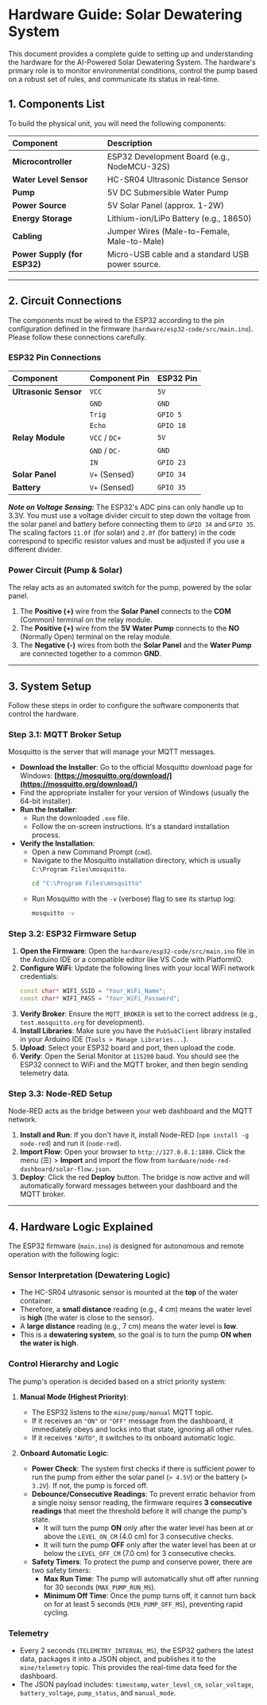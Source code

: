 # Hardware Guide: Solar Dewatering System

This document provides a complete guide to setting up and understanding the hardware for the AI-Powered Solar Dewatering System. The hardware's primary role is to monitor environmental conditions, control the pump based on a robust set of rules, and communicate its status in real-time.

## 1. Components List

To build the physical unit, you will need the following components:

| Component                  | Description                                      |
| :------------------------- | :----------------------------------------------- |
| **Microcontroller** | ESP32 Development Board (e.g., NodeMCU-32S)      |
| **Water Level Sensor** | HC-SR04 Ultrasonic Distance Sensor               |
| **Pump** | 5V DC Submersible Water Pump                     |
| **Power Source** | 5V Solar Panel (approx. 1-2W)                    |
| **Energy Storage** | Lithium-ion/LiPo Battery (e.g., 18650)           |
| **Cabling** | Jumper Wires (Male-to-Female, Male-to-Male)      |
| **Power Supply (for ESP32)** | Micro-USB cable and a standard USB power source. |

---

## 2. Circuit Connections

The components must be wired to the ESP32 according to the pin configuration defined in the firmware (`hardware/esp32-code/src/main.ino`). Please follow these connections carefully.

### ESP32 Pin Connections

| Component           | Component Pin | ESP32 Pin   |
| :------------------ | :------------ | :---------- |
| **Ultrasonic Sensor** | `VCC`         | `5V`        |
|                     | `GND`         | `GND`       |
|                     | `Trig`        | `GPIO 5`    |
|                     | `Echo`        | `GPIO 18`   |
| **Relay Module** | `VCC` / `DC+` | `5V`        |
|                     | `GND` / `DC-` | `GND`       |
|                     | `IN`          | `GPIO 23`   |
| **Solar Panel** | `V+` (Sensed) | `GPIO 34`   |
| **Battery** | `V+` (Sensed) | `GPIO 35`   |

***Note on Voltage Sensing:*** The ESP32's ADC pins can only handle up to 3.3V. You must use a voltage divider circuit to step down the voltage from the solar panel and battery before connecting them to `GPIO 34` and `GPIO 35`. The scaling factors `11.0f` (for solar) and `2.0f` (for battery) in the code correspond to specific resistor values and must be adjusted if you use a different divider.

### Power Circuit (Pump & Solar)

The relay acts as an automated switch for the pump, powered by the solar panel.

1.  The **Positive (+)** wire from the **Solar Panel** connects to the **COM** (Common) terminal on the relay module.
2.  The **Positive (+)** wire from the **5V Water Pump** connects to the **NO** (Normally Open) terminal on the relay module.
3.  The **Negative (-)** wires from both the **Solar Panel** and the **Water Pump** are connected together to a common **GND**.

---

## 3. System Setup

Follow these steps in order to configure the software components that control the hardware.

### Step 3.1: MQTT Broker Setup

Mosquitto is the server that will manage your MQTT messages.

-  **Download the Installer**: Go to the official Mosquitto download page for Windows: **[https://mosquitto.org/download/](https://mosquitto.org/download/)**
-  Find the appropriate installer for your version of Windows (usually the 64-bit installer).
-  **Run the Installer**:
      * Run the downloaded `.exe` file.
      * Follow the on-screen instructions. It's a standard installation process.
-  **Verify the Installation**:
      * Open a new Command Prompt (`cmd`).
      * Navigate to the Mosquitto installation directory, which is usually `C:\Program Files\mosquitto`.
        ```bash
        cd "C:\Program Files\mosquitto"
        ```
      * Run Mosquitto with the `-v` (verbose) flag to see its startup log:
        ```bash
        mosquitto -v
        ```

### Step 3.2: ESP32 Firmware Setup

1.  **Open the Firmware**: Open the `hardware/esp32-code/src/main.ino` file in the Arduino IDE or a compatible editor like VS Code with PlatformIO.
2.  **Configure WiFi**: Update the following lines with your local WiFi network credentials:
    ```cpp
    const char* WIFI_SSID = "Your_WiFi_Name";
    const char* WIFI_PASS = "Your_WiFi_Password";
    ```
3.  **Verify Broker**: Ensure the `MQTT_BROKER` is set to the correct address (e.g., `test.mosquitto.org` for development).
4.  **Install Libraries**: Make sure you have the `PubSubClient` library installed in your Arduino IDE (`Tools > Manage Libraries...`).
5.  **Upload**: Select your ESP32 board and port, then upload the code.
6.  **Verify**: Open the Serial Monitor at `115200` baud. You should see the ESP32 connect to WiFi and the MQTT broker, and then begin sending telemetry data.

### Step 3.3: Node-RED Setup

Node-RED acts as the bridge between your web dashboard and the MQTT network.

1.  **Install and Run**: If you don't have it, install Node-RED (`npm install -g node-red`) and run it (`node-red`).
2.  **Import Flow**: Open your browser to `http://127.0.0.1:1880`. Click the menu (☰) > **Import** and import the flow from `hardware/node-red-dashboard/solar-flow.json`.
3.  **Deploy**: Click the red **Deploy** button. The bridge is now active and will automatically forward messages between your dashboard and the MQTT broker.

---

## 4. Hardware Logic Explained

The ESP32 firmware (`main.ino`) is designed for autonomous and remote operation with the following logic:

### Sensor Interpretation (Dewatering Logic)

-   The HC-SR04 ultrasonic sensor is mounted at the **top** of the water container.
-   Therefore, a **small distance** reading (e.g., 4 cm) means the water level is **high** (the water is close to the sensor).
-   A **large distance** reading (e.g., 7 cm) means the water level is **low**.
-   This is a **dewatering system**, so the goal is to turn the pump **ON when the water is high**.

### Control Hierarchy and Logic

The pump's operation is decided based on a strict priority system:

1.  **Manual Mode (Highest Priority)**:
    -   The ESP32 listens to the `mine/pump/manual` MQTT topic.
    -   If it receives an `"ON"` or `"OFF"` message from the dashboard, it immediately obeys and locks into that state, ignoring all other rules.
    -   If it receives `"AUTO"`, it switches to its onboard automatic logic.

2.  **Onboard Automatic Logic**:
    -   **Power Check**: The system first checks if there is sufficient power to run the pump from either the solar panel (`> 4.5V`) or the battery (`> 3.2V`). If not, the pump is forced off.
    -   **Debounce/Consecutive Readings**: To prevent erratic behavior from a single noisy sensor reading, the firmware requires **3 consecutive readings** that meet the threshold before it will change the pump's state.
        -   It will turn the pump **ON** only after the water level has been at or above the `LEVEL_ON_CM` (4.0 cm) for 3 consecutive checks.
        -   It will turn the pump **OFF** only after the water level has been at or below the `LEVEL_OFF_CM` (7.0 cm) for 3 consecutive checks.
    -   **Safety Timers**: To protect the pump and conserve power, there are two safety timers:
        -   **Max Run Time**: The pump will automatically shut off after running for 30 seconds (`MAX_PUMP_RUN_MS`).
        -   **Minimum Off Time**: Once the pump turns off, it cannot turn back on for at least 5 seconds (`MIN_PUMP_OFF_MS`), preventing rapid cycling.

### Telemetry

-   Every 2 seconds (`TELEMETRY_INTERVAL_MS`), the ESP32 gathers the latest data, packages it into a JSON object, and publishes it to the `mine/telemetry` topic. This provides the real-time data feed for the dashboard.
-   The JSON payload includes: `timestamp`, `water_level_cm`, `solar_voltage`, `battery_voltage`, `pump_status`, and `manual_mode`.